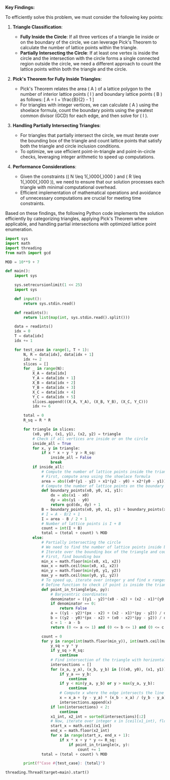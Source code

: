 **Key Findings:**

To efficiently solve this problem, we must consider the following key points:

1. **Triangle Classification**:
   - **Fully Inside the Circle**: If all three vertices of a triangle lie inside or on the boundary of the circle, we can leverage Pick's Theorem to calculate the number of lattice points within the triangle.
   - **Partially Intersecting the Circle**: If at least one vertex is inside the circle and the intersection with the circle forms a single connected region outside the circle, we need a different approach to count the lattice points within both the triangle and the circle.

2. **Pick's Theorem for Fully Inside Triangles**:
   - Pick's Theorem relates the area \( A \) of a lattice polygon to the number of interior lattice points \( I \) and boundary lattice points \( B \) as follows:
     \[
     A = I + \frac{B}{2} - 1
     \]
   - For triangles with integer vertices, we can calculate \( A \) using the shoelace formula, count the boundary points using the greatest common divisor (GCD) for each edge, and then solve for \( I \).

3. **Handling Partially Intersecting Triangles**:
   - For triangles that partially intersect the circle, we must iterate over the bounding box of the triangle and count lattice points that satisfy both the triangle and circle inclusion conditions.
   - To optimize, we use efficient point-in-triangle and point-in-circle checks, leveraging integer arithmetic to speed up computations.

4. **Performance Considerations**:
   - Given the constraints (\( N \leq 1{,}000{,}000 \) and \( R \leq 1{,}000{,}000 \)), we need to ensure that our solution processes each triangle with minimal computational overhead.
   - Efficient implementation of mathematical operations and avoidance of unnecessary computations are crucial for meeting time constraints.

Based on these findings, the following Python code implements the solution efficiently by categorizing triangles, applying Pick's Theorem where applicable, and handling partial intersections with optimized lattice point enumeration.

```python
import sys
import math
import threading
from math import gcd

MOD = 10**9 + 7

def main():
    import sys

    sys.setrecursionlimit(1 << 25)
    import sys

    def input():
        return sys.stdin.read()

    def readints():
        return list(map(int, sys.stdin.read().split()))

    data = readints()
    idx = 0
    T = data[idx]
    idx += 1

    for test_case in range(1, T + 1):
        N, R = data[idx], data[idx + 1]
        idx += 2
        slices = []
        for _ in range(N):
            X_A = data[idx]
            Y_A = data[idx + 1]
            X_B = data[idx + 2]
            Y_B = data[idx + 3]
            X_C = data[idx + 4]
            Y_C = data[idx + 5]
            slices.append(((X_A, Y_A), (X_B, Y_B), (X_C, Y_C)))
            idx += 6

        total = 0
        R_sq = R * R

        for triangle in slices:
            (x0, y0), (x1, y1), (x2, y2) = triangle
            # Check if all vertices are inside or on the circle
            inside_all = True
            for x, y in triangle:
                if x * x + y * y > R_sq:
                    inside_all = False
                    break
            if inside_all:
                # Compute the number of lattice points inside the triangle using Pick's Theorem
                # First, compute area using the shoelace formula
                area = abs((x0*(y1 - y2) + x1*(y2 - y0) + x2*(y0 - y1))) / 2
                # Compute the number of lattice points on the boundary
                def boundary_points(x0, y0, x1, y1):
                    dx = abs(x1 - x0)
                    dy = abs(y1 - y0)
                    return gcd(dx, dy) + 1
                B = boundary_points(x0, y0, x1, y1) + boundary_points(x1, y1, x2, y2) + boundary_points(x2, y2, x0, y0) - 3
                # I = A - B/2 + 1
                I = area - B / 2 + 1
                # Number of lattice points is I + B
                count = int(I + B)
                total = (total + count) % MOD
            else:
                # Partially intersecting the circle
                # We need to find the number of lattice points inside both the triangle and the circle
                # Iterate over the bounding box of the triangle and count valid points
                # First, find bounding box
                min_x = math.floor(min(x0, x1, x2))
                max_x = math.ceil(max(x0, x1, x2))
                min_y = math.floor(min(y0, y1, y2))
                max_y = math.ceil(max(y0, y1, y2))
                # To speed up, iterate over integer y and find x ranges
                # Define function to check if point is inside the triangle
                def point_in_triangle(px, py):
                    # Barycentric coordinates
                    denominator = ((y1 - y2)*(x0 - x2) + (x2 - x1)*(y0 - y2))
                    if denominator == 0:
                        return False
                    a = ((y1 - y2)*(px - x2) + (x2 - x1)*(py - y2)) / denominator
                    b = ((y2 - y0)*(px - x2) + (x0 - x2)*(py - y2)) / denominator
                    c = 1 - a - b
                    return (0 <= a <= 1) and (0 <= b <= 1) and (0 <= c <= 1)

                count = 0
                for y in range(int(math.floor(min_y)), int(math.ceil(max_y)) + 1):
                    y_sq = y * y
                    if y_sq > R_sq:
                        continue
                    # Find intersection of the triangle with horizontal line y
                    intersections = []
                    for (x_a, y_a), (x_b, y_b) in [((x0, y0), (x1, y1)), ((x1, y1), (x2, y2)), ((x2, y2), (x0, y0))]:
                        if y_a == y_b:
                            continue
                        if y < min(y_a, y_b) or y > max(y_a, y_b):
                            continue
                        # Compute x where the edge intersects the line y
                        x = x_a + (y - y_a) * (x_b - x_a) / (y_b - y_a)
                        intersections.append(x)
                    if len(intersections) < 2:
                        continue
                    x1_int, x2_int = sorted(intersections)[:2]
                    # Now, iterate over integer x in [ceil(x1_int), floor(x2_int)]
                    start_x = math.ceil(x1_int)
                    end_x = math.floor(x2_int)
                    for x in range(start_x, end_x + 1):
                        if x * x + y * y <= R_sq:
                            if point_in_triangle(x, y):
                                count += 1
                total = (total + count) % MOD

        print(f"Case #{test_case}: {total}")

threading.Thread(target=main).start()
```